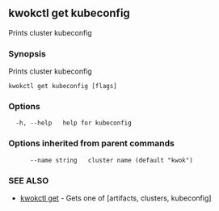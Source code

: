 ## kwokctl get kubeconfig

Prints cluster kubeconfig

### Synopsis

Prints cluster kubeconfig

```
kwokctl get kubeconfig [flags]
```

### Options

```
  -h, --help   help for kubeconfig
```

### Options inherited from parent commands

```
      --name string   cluster name (default "kwok")
```

### SEE ALSO

* [kwokctl get](kwokctl_get.md)	 - Gets one of [artifacts, clusters, kubeconfig]

